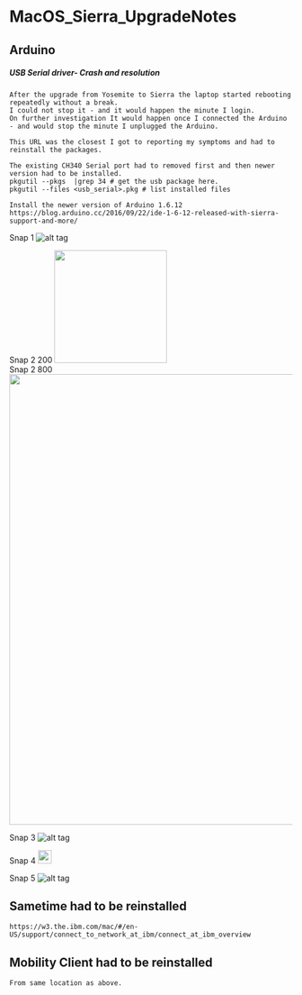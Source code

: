 # MacOS_Sierra_UpgradeNotes

## Arduino 

##### USB Serial driver- Crash and resolution
    After the upgrade from Yosemite to Sierra the laptop started rebooting repeatedly without a break.
    I could not stop it - and it would happen the minute I login.
    On further investigation It would happen once I connected the Arduino - and would stop the minute I unplugged the Arduino.

    This URL was the closest I got to reporting my symptoms and had to reinstall the packages.

    The existing CH340 Serial port had to removed first and then newer version had to be installed.
    pkgutil --pkgs  |grep 34 # get the usb package here.
    pkgutil --files <usb_serial>.pkg # list installed files
   
    Install the newer version of Arduino 1.6.12
    https://blog.arduino.cc/2016/09/22/ide-1-6-12-released-with-sierra-support-and-more/


Snap 1
![alt tag](https://cloud.githubusercontent.com/assets/14288989/19014628/b7d1cfae-880f-11e6-9d5b-0c69830953a2.png)


Snap 2 200
<img src="https://cloud.githubusercontent.com/assets/14288989/19014636/f7f41b3c-880f-11e6-90ca-73572e6eb8ac.png" width="200">
<br>
Snap 2 800
<img src="https://cloud.githubusercontent.com/assets/14288989/19014636/f7f41b3c-880f-11e6-90ca-73572e6eb8ac.png" width="800">
<br>

Snap 3
![alt tag](https://cloud.githubusercontent.com/assets/14288989/19014633/e7af42b0-880f-11e6-806e-ff5c17063d64.png)

Snap 4
<img src="https://cloud.githubusercontent.com/assets/14288989/19014636/f7f41b3c-880f-11e6-90ca-73572e6eb8ac.png" width="24">

Snap 5
![alt tag](https://cloud.githubusercontent.com/assets/14288989/19014642/3637045e-8810-11e6-97c7-c18c9e2517ef.png)

## Sametime had to be reinstalled
    https://w3.the.ibm.com/mac/#/en-US/support/connect_to_network_at_ibm/connect_at_ibm_overview

## Mobility Client had to be reinstalled
    From same location as above.
